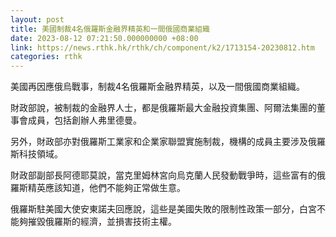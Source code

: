 ```yaml
---
layout: post
title: 美國制裁4名俄羅斯金融界精英和一間俄國商業組織
date: 2023-08-12 07:21:50.000000000 +08:00
link: https://news.rthk.hk/rthk/ch/component/k2/1713154-20230812.htm
categories: rthk
---
```


美國再因應俄烏戰事，制裁4名俄羅斯金融界精英，以及一間俄國商業組織。
 
財政部說，被制裁的金融界人士，都是俄羅斯最大金融投資集團、阿爾法集團的董事會成員，包括創辦人弗里德曼。

另外，財政部亦對俄羅斯工業家和企業家聯盟實施制裁，機構的成員主要涉及俄羅斯科技領域。

財政部副部長阿德耶莫說，當克里姆林宮向烏克蘭人民發動戰爭時，這些富有的俄羅斯精英應該知道，他們不能夠正常做生意。

俄羅斯駐美國大使安東諾夫回應說，這些是美國失敗的限制性政策一部分，白宮不能夠摧毀俄羅斯的經濟，並損害技術主權。
